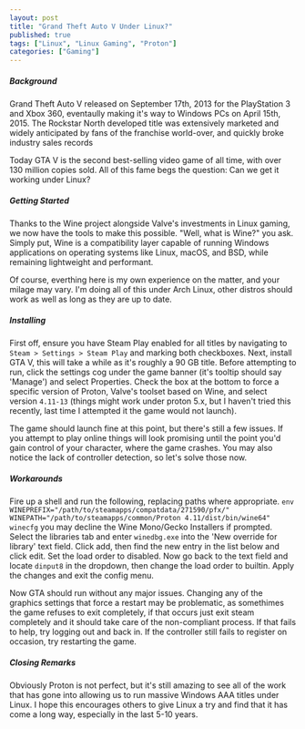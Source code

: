 ```yaml
---
layout: post
title: "Grand Theft Auto V Under Linux?"
published: true
tags: ["Linux", "Linux Gaming", "Proton"]
categories: ["Gaming"]
---
```


##### Background
Grand Theft Auto V released on September 17th, 2013 for the PlayStation 3 and Xbox 360, eventaully making it's way to Windows PCs on April 15th, 2015. The Rockstar North developed title was extensively marketed and widely anticipated by fans of the franchise world-over, and quickly broke industry sales records

Today GTA V is the second best-selling video game of all time, with over 130 million copies sold. All of this fame begs the question: Can we get it working under Linux?

##### Getting Started
Thanks to the Wine project alongside Valve's investments in Linux gaming, we now have the tools to make this possible. "Well, what is Wine?" you ask. Simply put, Wine is a compatibility layer capable of running Windows applications on operating systems like Linux, macOS, and BSD, while remaining lightweight and performant.

Of course, everthing here is my own experience on the matter, and your milage may vary. I'm doing all of this under Arch Linux, other distros should work as well as long as they are up to date.

##### Installing
First off, ensure you have Steam Play enabled for all titles by navigating to `Steam > Settings > Steam Play` and marking both checkboxes. Next, install GTA V, this will take a while as it's roughly a 90 GB title. Before attempting to run, click the settings cog under the game banner (it's tooltip should say 'Manage') and select Properties. Check the box at the bottom to force a specific version of Proton, Valve's toolset based on Wine, and select version `4.11-13` (things might work under proton 5.x, but I haven't tried this recently, last time I attempted it the game would not launch).

The game should launch fine at this point, but there's still a few issues. If you attempt to play online things will look promising until the point you'd gain control of your character, where the game crashes. You may also notice the lack of controller detection, so let's solve those now.

##### Workarounds
Fire up a shell and run the following, replacing paths where appropriate. ```env WINEPREFIX="/path/to/steamapps/compatdata/271590/pfx/" WINEPATH="/path/to/steamapps/common/Proton 4.11/dist/bin/wine64" winecfg``` you may decline the Wine Mono/Gecko Installers if prompted. Select the libraries tab and enter `winedbg.exe` into the 'New override for library' text field. Click add, then find the new entry in the list below and click edit. Set the load order to disabled. Now go back to the text field and locate `dinput8` in the dropdown, then change the load order to builtin. Apply the changes and exit the config menu.

Now GTA should run without any major issues. Changing any of the graphics settings that force a restart may be problematic, as somethimes the game refuses to exit completely, if that occurs just exit steam completely and it should take care of the non-compliant process. If that fails to help, try logging out and back in. If the controller still fails to register on occasion, try restarting the game.

##### Closing Remarks
Obviously Proton is not perfect, but it's still amazing to see all of the work that has gone into allowing us to run massive Windows AAA titles under Linux. I hope this encourages others to give Linux a try and find that it has come a long way, especially in the last 5-10 years.
